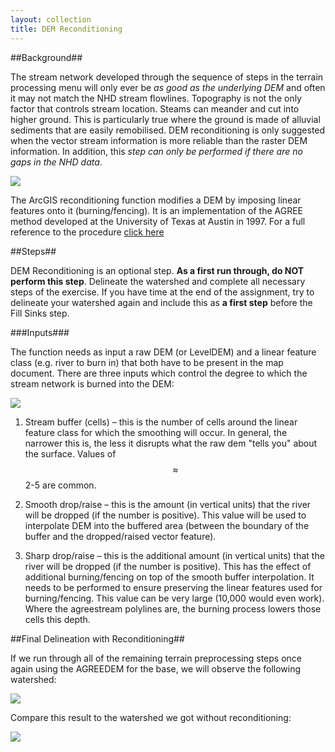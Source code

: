 ```yaml
---
layout: collection
title: DEM Reconditioning
---
```


##Background##

The stream network developed through the sequence of steps in the terrain processing menu will only ever be *as good as the underlying DEM* and often it may not match the NHD stream flowlines. Topography is not the only factor that controls stream location. Steams can meander and cut into higher ground. This is particularly true where the ground is made of alluvial sediments that are easily remobilised. DEM reconditioning is only suggested when the vector stream information is more reliable than the raster DEM information. In addition, this *step can only be performed if there are no gaps in the NHD data*.

<a href="{{ site.url }}/pictures/DEMReconditioning.png"><img src="{{ site.url }}/pictures/DEMReconditioning.png"></a>

The ArcGIS reconditioning function modifies a DEM by imposing linear features onto it (burning/fencing). It is an 
implementation of the AGREE method developed at the University of Texas at Austin in 1997. For a 
full reference to the procedure [click here](http://www.ce.utexas.edu/prof/maidment/GISHYDRO/ferdi/research/agree/agree.html)

##Steps##

DEM Reconditioning is an optional step.  **As a first run through, do NOT perform this step**.  Delineate the watershed and complete all necessary steps of the exercise.  If you have time at the end of the assignment, try to delineate your watershed again and include this as **a first step** before the Fill Sinks step. 

###Inputs###

The function needs as input a raw DEM (or LevelDEM) and a linear feature class (e.g. river to burn in) 
that both have to be present in the map document. There are three inputs which control the degree to which the stream network is burned into the DEM:

<a href="{{ site.url }}/pictures/DEMReconditioning2.png"><img src="{{ site.url }}/pictures/DEMReconditioning2.png"></a>


1. Stream buffer (cells) – this is the number of cells around the linear feature class for which the smoothing will occur. In general, the narrower this is, the less it disrupts what the raw dem "tells you" about the surface. Values of $$\approx$$ 2-5 are common.

2. Smooth drop/raise – this is the amount (in vertical units) that the river will be dropped (if the number is positive). This value will be used to interpolate DEM into the buffered area (between the boundary of the buffer and the dropped/raised vector feature). 

3. Sharp drop/raise – this is the additional amount (in vertical units) that the river will be dropped (if the number is positive). This has the effect of additional burning/fencing on top of the smooth buffer interpolation. It needs to be performed to ensure preserving the linear features used for burning/fencing.
This value can be very large (10,000 would even work). Where the agreestream polylines are, the burning process lowers those cells this depth.

##Final Delineation with Reconditioning##

If we run through all of the remaining terrain preprocessing steps once again using the AGREEDEM for the base, we will observe the following watershed:

<a href="{{ site.url }}/pictures/Reconditioned2.png"><img src="{{ site.url }}/pictures/Reconditioned2.png"></a>

Compare this result to the watershed we got without reconditioning:

<a href="{{ site.url }}/pictures/Reconditioned3.png"><img src="{{ site.url }}/pictures/Reconditioned3.png"></a>
